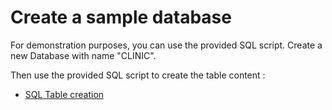 # Create a sample database

For demonstration purposes, you can use the provided SQL script.
Create a new Database with name "CLINIC".

Then use the provided SQL script to create the table content :

- [SQL Table creation](bin\Create_Table_Patients.sql)

